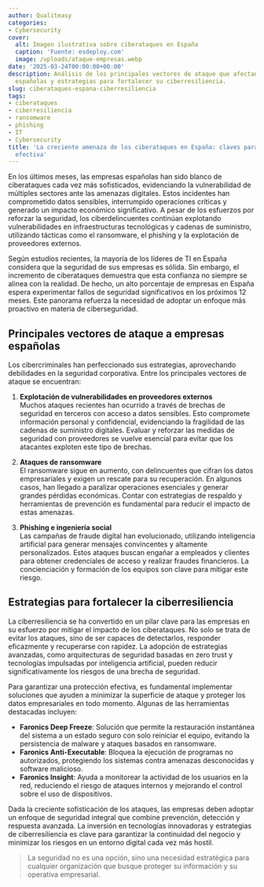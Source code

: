 ```yaml
---
author: Qualiteasy
categories:
- Cybersecurity
cover:
  alt: Imagen ilustrativa sobre ciberataques en España
  caption: 'Fuente: esdeploy.com'
  image: /uploads/ataque-empresas.webp
date: '2025-03-24T00:00:00+00:00'
description: Análisis de los principales vectores de ataque que afectan a las empresas
  españolas y estrategias para fortalecer su ciberresiliencia.
slug: ciberataques-espana-ciberresiliencia
tags:
- ciberataques
- ciberresiliencia
- ransomware
- phishing
- IT
- Cybersecurity
title: 'La creciente amenaza de los ciberataques en España: claves para una ciberresiliencia
  efectiva'
---
```



En los últimos meses, las empresas españolas han sido blanco de ciberataques cada vez más sofisticados, evidenciando la vulnerabilidad de múltiples sectores ante las amenazas digitales. Estos incidentes han comprometido datos sensibles, interrumpido operaciones críticas y generado un impacto económico significativo. A pesar de los esfuerzos por reforzar la seguridad, los ciberdelincuentes continúan explotando vulnerabilidades en infraestructuras tecnológicas y cadenas de suministro, utilizando tácticas como el ransomware, el phishing y la explotación de proveedores externos.

Según estudios recientes, la mayoría de los líderes de TI en España considera que la seguridad de sus empresas es sólida. Sin embargo, el incremento de ciberataques demuestra que esta confianza no siempre se alinea con la realidad. De hecho, un alto porcentaje de empresas en España espera experimentar fallos de seguridad significativos en los próximos 12 meses. Este panorama refuerza la necesidad de adoptar un enfoque más proactivo en materia de ciberseguridad.

## Principales vectores de ataque a empresas españolas

Los cibercriminales han perfeccionado sus estrategias, aprovechando debilidades en la seguridad corporativa. Entre los principales vectores de ataque se encuentran:

1. **Explotación de vulnerabilidades en proveedores externos**  
   Muchos ataques recientes han ocurrido a través de brechas de seguridad en terceros con acceso a datos sensibles. Esto compromete información personal y confidencial, evidenciando la fragilidad de las cadenas de suministro digitales. Evaluar y reforzar las medidas de seguridad con proveedores se vuelve esencial para evitar que los atacantes exploten este tipo de brechas.

2. **Ataques de ransomware**  
   El ransomware sigue en aumento, con delincuentes que cifran los datos empresariales y exigen un rescate para su recuperación. En algunos casos, han llegado a paralizar operaciones esenciales y generar grandes pérdidas económicas. Contar con estrategias de respaldo y herramientas de prevención es fundamental para reducir el impacto de estas amenazas.

3. **Phishing e ingeniería social**  
   Las campañas de fraude digital han evolucionado, utilizando inteligencia artificial para generar mensajes convincentes y altamente personalizados. Estos ataques buscan engañar a empleados y clientes para obtener credenciales de acceso y realizar fraudes financieros. La concienciación y formación de los equipos son clave para mitigar este riesgo.

## Estrategias para fortalecer la ciberresiliencia

La ciberresiliencia se ha convertido en un pilar clave para las empresas en su esfuerzo por mitigar el impacto de los ciberataques. No solo se trata de evitar los ataques, sino de ser capaces de detectarlos, responder eficazmente y recuperarse con rapidez. La adopción de estrategias avanzadas, como arquitecturas de seguridad basadas en zero trust y tecnologías impulsadas por inteligencia artificial, pueden reducir significativamente los riesgos de una brecha de seguridad.

Para garantizar una protección efectiva, es fundamental implementar soluciones que ayuden a minimizar la superficie de ataque y proteger los datos empresariales en todo momento. Algunas de las herramientas destacadas incluyen:

- **Faronics Deep Freeze**: Solución que permite la restauración instantánea del sistema a un estado seguro con solo reiniciar el equipo, evitando la persistencia de malware y ataques basados en ransomware.  
- **Faronics Anti-Executable**: Bloquea la ejecución de programas no autorizados, protegiendo los sistemas contra amenazas desconocidas y software malicioso.  
- **Faronics Insight**: Ayuda a monitorear la actividad de los usuarios en la red, reduciendo el riesgo de ataques internos y mejorando el control sobre el uso de dispositivos.

Dada la creciente sofisticación de los ataques, las empresas deben adoptar un enfoque de seguridad integral que combine prevención, detección y respuesta avanzada. La inversión en tecnologías innovadoras y estrategias de ciberresiliencia es clave para garantizar la continuidad del negocio y minimizar los riesgos en un entorno digital cada vez más hostil.

> La seguridad no es una opción, sino una necesidad estratégica para cualquier organización que busque proteger su información y su operativa empresarial.
